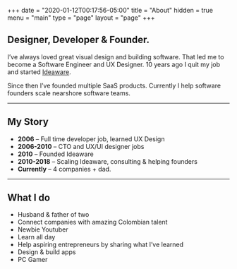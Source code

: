 +++
date = "2020-01-12T00:17:56-05:00"
title = "About"
hidden = true
menu = "main"
type = "page"
layout = "page"
+++

## Designer, Developer & Founder.

I’ve always loved great visual design and building software. That led me to become a Software Engineer and UX Designer. 10 years ago I quit my job and started [Ideaware](https://ideaware.co).

Since then I’ve founded multiple SaaS products. Currently I help software founders scale nearshore software teams.

***

## My Story

- **2006** – Full time developer job, learned UX Design
- **2006-2010** – CTO and UX/UI designer jobs
- **2010** – Founded Ideaware
- **2010-2018** – Scaling Ideaware, consulting & helping founders
- **Currently** – 4 companies + dad.

***

## What I do

- Husband & father of two
- Connect companies with amazing Colombian talent
- Newbie Youtuber
- Learn all day
- Help aspiring entrepreneurs by sharing what I’ve learned
- Design & build apps
- PC Gamer
